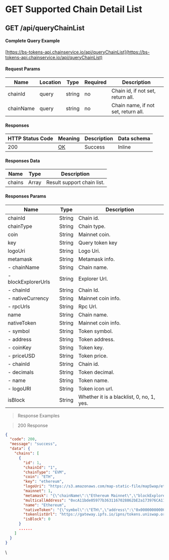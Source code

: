 # GET Supported Chain Detail List

## GET /api/queryChainList

#### Complete Query Example

[https://bs-tokens-api.chainservice.io/api/queryChainList](https://bs-tokens-api.chainservice.io/api/queryChainList)

#### Request Params

| Name      | Location | Type   | Required | Description                         |
| --------- | -------- | ------ | -------- | ----------------------------------- |
| chainId   | query    | string | no       | Chain id, if not set, return all.   |
| chainName | query    | string | no       | Chain name, if not set, return all. |

#### Responses

| HTTP Status Code | Meaning                                                 | Description | Data schema |
| ---------------- | ------------------------------------------------------- | ----------- | ----------- |
| 200              | [OK](https://tools.ietf.org/html/rfc7231#section-6.3.1) | Success     | Inline      |

#### Responses Data

| Name   | Type  | Description                |
| ------ | ----- | -------------------------- |
| chains | Array | Result support chain list. |

#### Responses Params

| Name                | Type   | Description                               |
| ------------------- | ------ | ----------------------------------------- |
| chainId             | String | Chain id.                                 |
| chainType           | String | Chain type.                               |
| coin                | String | Mainnet coin.                             |
| key                 | String | Query token key                           |
| logoUri             | String | Logo Uri.                                 |
| metamask            | String | Metamask info.                            |
| - chainName         | String | Chain name.                               |
| - blockExplorerUrls | String | Explorer Url.                             |
| - chainId           | String | Chain Id.                                 |
| - nativeCurrency    | String | Mainnet coin info.                        |
| - rpcUrls           | String | Rpc Url.                                  |
| name                | String | Chain name.                               |
| nativeToken         | String | Mainnet coin info.                        |
| - symbol            | String | Token symbol.                             |
| - address           | String | Token address.                            |
| - coinKey           | String | Token key.                                |
| - priceUSD          | String | Token price.                              |
| - chainId           | String | Chain id.                                 |
| - decimals          | String | Token decimal.                            |
| - name              | String | Token name.                               |
| - logoURI           | String | Token icon url.                           |
| isBlock             | String | Whether it is a blacklist, 0, no, 1, yes. |

> Response Examples

> 200 Response

```json
{
  "code": 200,
  "message": "success",
  "data": {
    "chains": [
      {
        "id": 1,
        "chainId": "1",
        "chainType": "EVM",
        "coin": "ETH",
        "key": "ethereum",
        "logoUri": "https://s3.amazonaws.com/map-static-file/mapSwap/ethereum.svg",
        "mainnet": 1,
        "metamask": "{\"chainName\":\"Ethereum Mainnet\",\"blockExplorerUrls\":[\"https://etherscan.io/\"],\"chainId\":\"0x1\",\"nativeCurrency\":{\"symbol\":\"ETH\",\"decimals\":18,\"name\":\"ETH\"},\"rpcUrls\":[\"https://mainnet.infura.io/v3/9aa3d95b3bc440fa88ea12eaa4456161\"]}",
        "multicallAddress": "0xcA11bde05977b3631167028862bE2a173976CA11",
        "name": "Ethereum",
        "nativeToken": "{\"symbol\":\"ETH\",\"address\":\"0x0000000000000000000000000000000000000000\",\"coinKey\":\"ETH\",\"priceUSD\":\"1885.39\",\"chainId\":1,\"decimals\":18,\"name\":\"ETH\",\"logoURI\":\"https://static.debank.com/image/token/logo_url/eth/935ae4e4d1d12d59a99717a24f2540b5.png\"}",
        "tokenlistUrl": "https://gateway.ipfs.io/ipns/tokens.uniswap.org",
        "isBlock": 0
      }
      ......
    ]
  }
}
```

\
